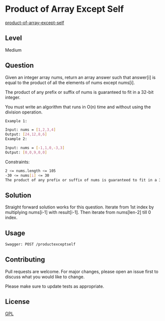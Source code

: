 # Product of Array Except Self
[product-of-array-except-self](https://leetcode.com/problems/product-of-array-except-self/)

## Level
Medium

## Question
Given an integer array nums, return an array answer such that answer[i] is equal to the product of all the elements of nums except nums[i].

The product of any prefix or suffix of nums is guaranteed to fit in a 32-bit integer.

You must write an algorithm that runs in O(n) time and without using the division operation.
```bash
Example 1:

Input: nums = [1,2,3,4]
Output: [24,12,8,6]
Example 2:

Input: nums = [-1,1,0,-3,3]
Output: [0,0,9,0,0]
```

Constraints:
```bash
2 <= nums.length <= 105
-30 <= nums[i] <= 30
The product of any prefix or suffix of nums is guaranteed to fit in a 32-bit integer.
```
## Solution

Straight forward solution works for this question. Iterate from 1st index by multiplying nums[i-1] with result[i-1].
Then iterate from nums[len-2] till 0 index.


## Usage

```bash
Swagger: POST /productexceptself
```

## Contributing
Pull requests are welcome. For major changes, please open an issue first to discuss what you would like to change.

Please make sure to update tests as appropriate.

## License
[GPL](https://choosealicense.com/licenses/agpl-3.0/)